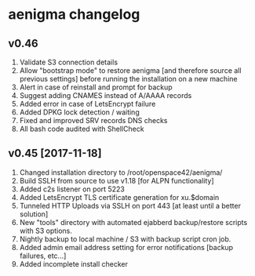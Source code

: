 # aenigma changelog


## v0.46

1. Validate S3 connection details
2. Allow "bootstrap mode" to restore aenigma [and therefore source all previous settings] before running the installation on a new machine
3. Alert in case of reinstall and prompt for backup
4. Suggest adding CNAMES instead of A/AAAA records
5. Added error in case of LetsEncrypt failure
6. Added DPKG lock detection / waiting
7. Fixed and improved SRV records DNS checks
8. All bash code audited with ShellCheck


## v0.45 [2017-11-18]

1. Changed installation directory to /root/openspace42/aenigma/
2. Build SSLH from source to use v1.18 [for ALPN functionality]
3. Added c2s listener on port 5223
4. Added LetsEncrypt TLS certificate generation for xu.$domain
5. Tunneled HTTP Uploads via SSLH on port 443 [at least until a better solution]
6. New "tools" directory with automated ejabberd backup/restore scripts with S3 options.
7. Nightly backup to local machine / S3 with backup script cron job.
8. Added admin email address setting for error notifications [backup failures, etc...]
9. Added incomplete install checker
